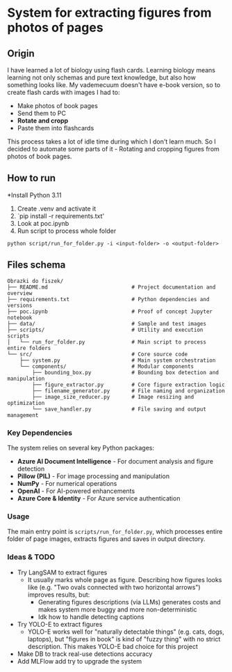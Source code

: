 # System for extracting figures from photos of pages

## Origin

I have learned a lot of biology using flash cards. Learning biology means learning not only schemas and pure text knowledge, but also how something looks like.
My vademecuum doesn't have e-book version, so to create flash cards with images I had to:
* Make photos of book pages
* Send them to PC
* **Rotate and cropp**
* Paste them into flashcards

This process takes a lot of idle time during which I don't learn much. So I decided to automate some parts of it - Rotating and cropping figures from photos of book pages.

## How to run
*Install Python 3.11
1. Create .venv and activate it
2. `pip install -r requirements.txt'
3. Look at poc.ipynb
4. Run script to process whole folder
```
python script/run_for_folder.py -i <input-folder> -o <output-folder>
```

## Files schema

```
Obrazki do fiszek/
├── README.md                           # Project documentation and overview
├── requirements.txt                    # Python dependencies and versions
├── poc.ipynb                           # Proof of concept Jupyter notebook
├── data/                               # Sample and test images
├── scripts/                            # Utility and execution scripts
│   └── run_for_folder.py               # Main script to process entire folders
└── src/                                # Core source code
    ├── system.py                       # Main system orchestration
    └── components/                     # Modular components
        ├── bounding_box.py             # Bounding box detection and manipulation
        ├── figure_extractor.py         # Core figure extraction logic
        ├── filename_generator.py       # File naming and organization
        ├── image_size_reducer.py       # Image resizing and optimization
        └── save_handler.py             # File saving and output management
```

### Key Dependencies

The system relies on several key Python packages:
- **Azure AI Document Intelligence** - For document analysis and figure detection
- **Pillow (PIL)** - For image processing and manipulation
- **NumPy** - For numerical operations
- **OpenAI** - For AI-powered enhancements
- **Azure Core & Identity** - For Azure service authentication

### Usage

The main entry point is `scripts/run_for_folder.py`, which processes entire folder of page images, extracts figures and saves in output directory. 

### Ideas & TODO
* Try LangSAM to extract figures
    * It usually marks whole page as figure. Describing how figures looks like (e.g. "Two ovals connected with two horizontal arrows") improves results, but:
        * Generating figures descriptions (via LLMs) generates costs and makes system more buggy and more non-deterministic  
        * Idk how to handle detecting captions
* Try YOLO-E to extract figures
    * YOLO-E works well for "naturally detectable things" (e.g. cats, dogs, laptops), but "figures in book" is kind of "fuzzy thing" with no strict description. This makes YOLO-E bad choice for this project
* Make DB to track real-use detections accuracy
* Add MLFlow add try to upgrade the system 

